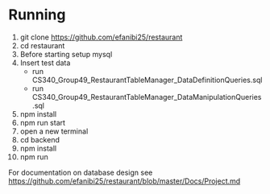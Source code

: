 # Running
1. git clone https://github.com/efanibi25/restaurant
2. cd restaurant
3. Before starting setup mysql
4. Insert test data
   * run CS340_Group49_RestaurantTableManager_DataDefinitionQueries.sql
   * run CS340_Group49_RestaurantTableManager_DataManipulationQueries.sql
5. npm install
6. npm run start
7. open a new terminal
8. cd backend
9. npm install
10. npm run

For documentation on database design see
https://github.com/efanibi25/restaurant/blob/master/Docs/Project.md
